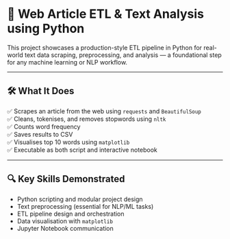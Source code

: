 # 🧠 Web Article ETL & Text Analysis using Python

This project showcases a production-style ETL pipeline in Python for real-world text data scraping, preprocessing, and analysis — a foundational step for any machine learning or NLP workflow.

---

## 🛠️ What It Does

✅ Scrapes an article from the web using `requests` and `BeautifulSoup`  
✅ Cleans, tokenises, and removes stopwords using `nltk`  
✅ Counts word frequency  
✅ Saves results to CSV  
✅ Visualises top 10 words using `matplotlib`  
✅ Executable as both script and interactive notebook

---

## 🔍 Key Skills Demonstrated

- Python scripting and modular project design  
- Text preprocessing (essential for NLP/ML tasks)  
- ETL pipeline design and orchestration  
- Data visualisation with `matplotlib`  
- Jupyter Notebook communication